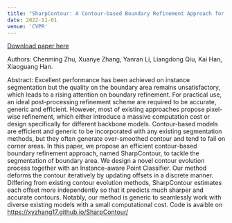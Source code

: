 ```yaml
---
title: "SharpContour: A Contour-based Boundary Refinement Approach for Efficient and Accurate Instance Segmentation"
date: 2022-11-01
venue: 'CVPR'
---
```


[Download paper here](https://xyzhang17.github.io/SharpContour/)

Authors: Chenming Zhu, Xuanye Zhang, Yanran Li, Liangdong Qiu, Kai Han, Xiaoguang Han. 

Abstract: Excellent performance has been achieved on instance segmentation but the quality on the boundary area remains unsatisfactory, which leads to a rising attention on boundary refinement. For practical use, an ideal post-processing refinement scheme are required to be accurate, generic and efficient. However, most of existing approaches propose pixel-wise refinement, which either introduce a massive computation cost or design specifically for different backbone models. Contour-based models are efficient and generic to be incorporated with any existing segmentation methods, but they often generate over-smoothed contour and tend to fail on corner areas. In this paper, we propose an efficient contour-based boundary refinement approach, named SharpContour, to tackle the segmentation of boundary area. We design a novel contour evolution process together with an Instance-aware Point Classifier. Our method deforms the contour iteratively by updating offsets in a discrete manner. Differing from existing contour evolution methods, SharpContour estimates each offset more independently so that it predicts much sharper and accurate contours. Notably, our method is generic to seamlessly work with diverse existing models with a small computational cost. Code is avaible on  https://xyzhang17.github.io/SharpContour/